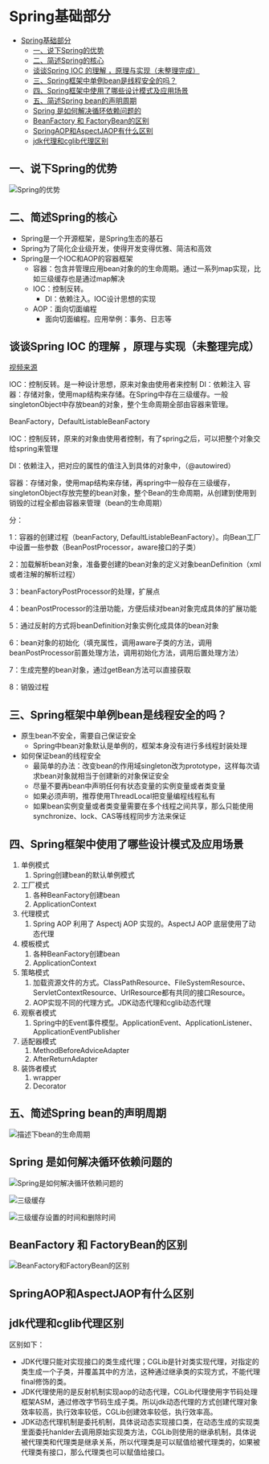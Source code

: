 # Spring基础部分

- [Spring基础部分](#spring基础部分)
  - [一、说下Spring的优势](#一说下spring的优势)
  - [二、简述Spring的核心](#二简述spring的核心)
  - [谈谈Spring IOC 的理解 ，原理与实现（未整理完成）](#谈谈spring-ioc-的理解-原理与实现未整理完成)
  - [三、Spring框架中单例bean是线程安全的吗？](#三spring框架中单例bean是线程安全的吗)
  - [四、Spring框架中使用了哪些设计模式及应用场景](#四spring框架中使用了哪些设计模式及应用场景)
  - [五、简述Spring bean的声明周期](#五简述spring-bean的声明周期)
  - [Spring 是如何解决循环依赖问题的](#spring-是如何解决循环依赖问题的)
  - [BeanFactory 和 FactoryBean的区别](#beanfactory-和-factorybean的区别)
  - [SpringAOP和AspectJAOP有什么区别](#springaop和aspectjaop有什么区别)
  - [jdk代理和cglib代理区别](#jdk代理和cglib代理区别)

## 一、说下Spring的优势

![Spring的优势](./images/Spring的优势.png)

## 二、简述Spring的核心

- Spring是一个开源框架，是Spring生态的基石
- Spring为了简化企业级开发，使得开发变得优雅、简洁和高效
- Spring是一个IOC和AOP的容器框架
  - 容器：包含并管理应用bean对象的的生命周期。通过一系列map实现，比如三级缓存也是通过map解决
  - IOC：控制反转。
    - DI：依赖注入。IOC设计思想的实现
  - AOP：面向切面编程
    - 面向切面编程。应用举例：事务、日志等

## 谈谈Spring IOC 的理解 ，原理与实现（未整理完成）

[视频来源](https://www.mashibing.com/study?courseNo=464&sectionNo=23269&systemId=1&courseVersionId=1347)

IOC：控制反转。是一种设计思想，原来对象由使用者来控制
DI：依赖注入
容器：存储对象，使用map结构来存储。在Spring中存在三级缓存。一般singletonObject中存放bean的对象，整个生命周期全部由容器来管理。

BeanFactory，DefaultListableBeanFactory

IOC：控制反转，原来的对象由使用者控制，有了spring之后，可以把整个对象交给spring来管理

DI：依赖注入，把对应的属性的值注入到具体的对象中，（@autowired）

容器：存储对象，使用map结构来存储，再spring中一般存在三级缓存，singletonObject存放完整的bean对象，整个Bean的生命周期，从创建到使用到销毁的过程全都由容器来管理（bean的生命周期）

分：

1：容器的创建过程（beanFactory, DefaultListableBeanFactory）。向Bean工厂中设置一些参数（BeanPostProcessor，aware接口的子类）

2：加载解析bean对象，准备要创建的bean对象的定义对象beanDefinition（xml或者注解的解析过程）

3：beanFactoryPostProcessor的处理，扩展点

4：beanPostProcessor的注册功能，方便后续对bean对象完成具体的扩展功能

5：通过反射的方式将beanDefinition对象实例化成具体的bean对象

6：bean对象的初始化（填充属性，调用aware子类的方法，调用beanPostProcessor前置处理方法，调用初始化方法，调用后置处理方法）

7：生成完整的bean对象，通过getBean方法可以直接获取

8：销毁过程

## 三、Spring框架中单例bean是线程安全的吗？

- 原生bean不安全，需要自己保证安全
  - Spring中bean对象默认是单例的，框架本身没有进行多线程封装处理
- 如何保证bean的线程安全
  - 最简单的办法：改变bean的作用域singleton改为prototype，这样每次请求bean对象就相当于创建新的对象保证安全
  - 尽量不要再bean中声明任何有状态变量的实例变量或者类变量
  - 如果必须声明，推荐使用ThreadLocal把变量编程线程私有
  - 如果bean实例变量或者类变量需要在多个线程之间共享，那么只能使用synchronize、lock、CAS等线程同步方法来保证

## 四、Spring框架中使用了哪些设计模式及应用场景

1. 单例模式
   1. Spring创建bean的默认单例模式
2. 工厂模式
   1. 各种BeanFactory创建bean
   2. ApplicationContext
3. 代理模式
   1. Spring AOP 利用了 Aspectj AOP 实现的。AspectJ AOP 底层使用了动态代理
4. 模板模式
   1. 各种BeanFactory创建bean
   2. ApplicationContext
5. 策略模式
   1. 加载资源文件的方式。ClassPathResource、FileSystemResource、ServletContextResource、UrlResource都有共同的接口Resource。
   2. AOP实现不同的代理方式。JDK动态代理和cglib动态代理
6. 观察者模式
   1. Spring中的Event事件模型。ApplicationEvent、ApplicationListener、ApplicationEventPublisher
7. 适配器模式
   1. MethodBeforeAdviceAdapter
   2. AfterReturnAdapter
8. 装饰者模式
   1. wrapper
   2. Decorator

## 五、简述Spring bean的声明周期

![描述下bean的生命周期](./images/描述下bean的生命周期.png)

## Spring 是如何解决循环依赖问题的

![Spring是如何解决循环依赖问题的](./images/Spring是如何解决循环依赖问题的.png)

![三级缓存](./images/三级缓存.png)

![三级缓存设置的时间和删除时间](./images/三级缓存设置的时间和删除时间.png)

## BeanFactory 和 FactoryBean的区别

![BeanFactory和FactoryBean的区别](./images/BeanFactory和FactoryBean的区别.png)

## SpringAOP和AspectJAOP有什么区别

## jdk代理和cglib代理区别

区别如下：

- JDK代理只能对实现接口的类生成代理；CGLib是针对类实现代理，对指定的类生成一个子类，并覆盖其中的方法，这种通过继承类的实现方式，不能代理final修饰的类。
- JDK代理使用的是反射机制实现aop的动态代理，CGLib代理使用字节码处理框架ASM，通过修改字节码生成子类。所以jdk动态代理的方式创建代理对象效率较高，执行效率较低，CGLib创建效率较低，执行效率高。
- JDK动态代理机制是委托机制，具体说动态实现接口类，在动态生成的实现类里面委托hanlder去调用原始实现类方法，CGLib则使用的继承机制，具体说被代理类和代理类是继承关系，所以代理类是可以赋值给被代理类的，如果被代理类有接口，那么代理类也可以赋值给接口。
